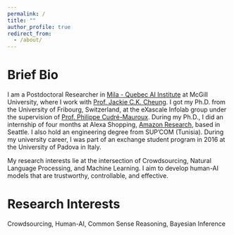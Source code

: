 ```yaml
---
permalink: /
title: ""
author_profile: true
redirect_from: 
  - /about/
---
```


# Brief Bio
I am a Postdoctoral Researcher in [Mila - Quebec AI Institute](https://mila.quebec/) at McGill University, where I work with [Prof. Jackie C.K. Cheung](https://www.cs.mcgill.ca/~jcheung/). I got my Ph.D. from the University of Fribourg, Switzerland, at the eXascale Infolab group under the supervision of [Prof. Philippe Cudré-Mauroux](https://exascale.info/phil/). During my Ph.D., I did an internship of four months at Alexa Shopping, [Amazon Research](https://www.amazon.science/), based in Seattle. I also hold an engineering degree from SUP’COM (Tunisia). During my university career, I was part of an exchange student program in 2016 at the University of Padova in Italy. 

My research interests lie at the intersection of Crowdsourcing, Natural Language Processing, and Machine Learning. I aim to develop human-AI models that are trustworthy, controllable, and effective. 

# Research Interests
Crowdsourcing, Human-AI, Common Sense Reasoning, Bayesian Inference


